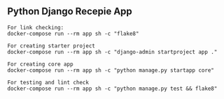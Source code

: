 ## Python Django Recepie App

```
For link checking:
docker-compose run --rm app sh -c "flake8"
```

```
For creating starter project
docker-compose run --rm app sh -c "django-admin startproject app ."
```

```
For creating core app
docker-compose run --rm app sh -c "python manage.py startapp core"
```

```
For testing and lint check
docker-compose run --rm app sh -c "python manage.py test && flake8"
```